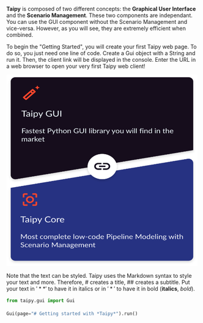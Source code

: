 **Taipy** is composed of two different concepts: the **Graphical User Interface** and the **Scenario Management**. These two components are independant. You can use the GUI component without the Scenario Management and vice-versa. However, as you will see, they are extremely efficient when combined.



To begin the "Getting Started", you will create your first Taipy web page. To do so, you just need one line of code. Create a Gui object with a String and run it. Then, the client link will be displayed in the console. Enter the URL in a web browser to open your very first Taipy web client!

<img src="/steps/images/taipy-gui-core-illustration.svg" height=500px width=500px/>


Note that the text can be styled. Taipy uses the Markdown syntax to style your text and more. Therefore, # creates a title, ## creates a subtitle. Put your text in $'**'$ to have it in italics or in $'*'$ to have it in bold (**italics**, *bold*).

```python
from taipy.gui import Gui

Gui(page="# Getting started with *Taipy*").run()
```